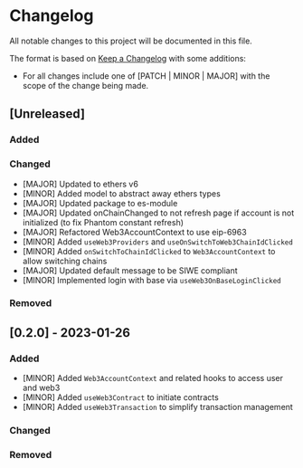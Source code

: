 # Changelog

All notable changes to this project will be documented in this file.

The format is based on [Keep a Changelog](https://keepachangelog.com/en/1.0.0/) with some additions:
- For all changes include one of [PATCH | MINOR | MAJOR] with the scope of the change being made.

## [Unreleased]

### Added

### Changed
- [MAJOR] Updated to ethers v6
- [MINOR] Added model to abstract away ethers types
- [MAJOR] Updated package to es-module
- [MAJOR] Updated onChainChanged to not refresh page if account is not initialized (to fix Phantom constant refresh)
- [MAJOR] Refactored Web3AccountContext to use eip-6963
- [MINOR] Added `useWeb3Providers` and `useOnSwitchToWeb3ChainIdClicked`
- [MINOR] Added `onSwitchToChainIdClicked` to `Web3AccountContext` to allow switching chains
- [MAJOR] Updated default message to be SIWE compliant
- [MINOR] Implemented login with base via `useWeb3OnBaseLoginClicked`

### Removed

## [0.2.0] - 2023-01-26

### Added
- [MINOR] Added `Web3AccountContext` and related hooks to access user and web3
- [MINOR] Added `useWeb3Contract` to initiate contracts
- [MINOR] Added `useWeb3Transaction` to simplify transaction management

### Changed

### Removed
